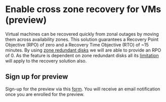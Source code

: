 # Enable cross zone recovery for VMs (preview)

Virtual machines can be recovered quickly from zonal outages by moving them across availability zones. This solution guarantees a Recovery Point Objective (RPO) of zero and a Recovery Time Objective (RTO) of ~15 minutes. By using [zone redundant disks](https://learn.microsoft.com/en-us/azure/virtual-machines/disks-redundancy#zone-redundant-storage-for-managed-disks) we will are able to provide an RPO of 0. As the feature is dependent on zone redundant disks all its [limitation](https://learn.microsoft.com/en-us/azure/virtual-machines/disks-redundancy#limitations) will apply to the recovery solution also.

## Sign up for preview

Sign-up for the preview via this [form](https://aka.ms/ZRVMPreview).
You will receive an email notification once you are enrolled for the preview.
